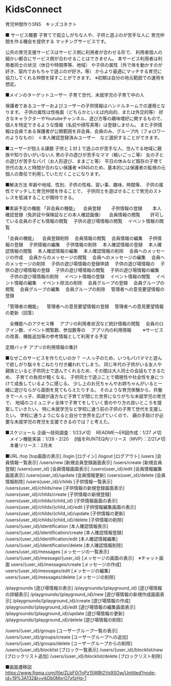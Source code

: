 # KidsConnect
育児仲間作りSNS　キッズコネクト

■ サービス概要
子育てで孤立しがちな人や、子供と遊ぶのが苦手な人に
育児仲間を作る機会を提供する
マッチングサービスです。

公共の育児支援サービスはサービス側に利用者が合わせる形で、
利用者個人の細かい都合にサービス側が合わせることはできません。
本サービス利用者は利用者同士の状況（休日や時間帯等、地域）
や子供の属性（外で体を動かすのが好き、室内でおもちゃで遊ぶのが好き。等）
からより最適にマッチする育児に協力してくれる仲間を探すことができます。
※初期は自分の地元範囲での運用を想定。

■メインのターゲットユーザー
子育て世代、未就学児の子育て中の人

保護者であるユーザーおよびユーザーの子供情報はハンドルネームでの運用となります。
子供の属性は性格面（どちらかといえば内向的、または外交的等）
好きなキャラクターやYoutubeチャンネル、遊び方等の趣味嗜好に関するもので、
個人を特定できるような情報（名前や顔写真等）は登録しません。
また子供情報は会員である保護者が公開範囲を非会員、会員のみ、グループ内（フォロワーのようなもの）
＋本人確認登録済みユーザー　など選択することができます。

■ユーザーが抱える課題
子供と１対１で遊ぶのが苦手な人、住んでる地域に親族や知り合いがいない人
男の子の遊びが苦手なママ（戦いごっこ等）
女の子との遊びが苦手なパパ（お人形遊び、ままごと等）
平日の休みなど既存の子育て世代の友人と時間が合わない保護者
※SNSのため、基本的には保護者の監視の元個人の責任で利用していただくことになります。

■解決方法
年齢や地域、性別、子供の性格、習い事、趣味、時間等、
子供の属性でマッチした育児仲間を作ることで、
子供同士を遊ばせることで育児のストレスを低減することが期待できる。

■実装予定の機能
「非会員の機能」
　会員登録
　　子供情報の登録
　　本人確認登録（免許証や保険証などの本人確認画像）
　会員情報の閲覧
　　許可している会員の子ども情報の閲覧
　子供の遊び場情報の閲覧
　イベント情報の閲覧

「会員の機能」
　会員登録削除
　会員情報の閲覧
　会員情報の編集
　子供情報の登録
　子供情報の編集
　子供情報の削除
　本人確認情報の登録
　本人確認情報の閲覧
　本人確認情報の編集
　本人確認情報の削除
　会員へのメッセージの作成
　会員からのメッセージの閲覧
　会員へのメッセージの編集
　会員へのメッセージの削除
　子供の遊び場情報の登録申請
　子供の遊び場情報の
　子供の遊び場情報の登録
　子供の遊び場情報の閲覧
　子供の遊び場情報の編集
　子供の遊び場情報の削除
　イベント情報の登録
　イベント情報の閲覧
　イベント情報の編集
　イベント除法の削除
　会員グループの登録
　会員グループの閲覧
　会員グループの編集
　会員グループの削除
　管理者への意見要望情報の登録

「管理者の機能」
　管理者への意見要望情報の登録
　管理者への意見要望情報の更新（回答）

　全機能へのアクセス権
　アプリの利用者状況など統計情報の閲覧
　会員のログイン数、イベント閲覧数、参加数等の
　アプリ内の利用情報
　
　※サービスの改善、機能追加等の参考情報として利用する予定
　

定期バッチ
アプリの利用情報の集計

■なぜこのサービスを作りたいのか？
一人っ子のため、いつもパパママと遊んで欲しがり駄々をこねたり付き纏われてしまう。
同じ年代の子供がいる友人や親族といると子供同士で遊んでくれるため、その間は大人同士の会話もできるため、
子育ての負担が軽くなる。
子供同士で遊ぶことで積極性や社会性を身につけて成長しているように感じる。
少し上のお兄ちゃんやお姉ちゃんがいると一緒に遊びならがら面倒を見てもらえたりする。
そのような育児体験から、共働きで一人っ子、両親が遠方など子育てが閉じた世界になりがちな未就学児の育児で、
地域のコミュニティ全体で子育てをしていく昔のやり方の良いところを提案していきたい。
特に未就学児など学校に通う前の子供の子育て世代を支援したい。
学校に通うようになると自分で世界を広げていくので、
親の手助けが必要な未就学児の育児を支援できるのでは？と考えた。

■スケジュール
企画〜技術調査：1/23〆切
　README〜ER図作成：1/27 〆切
　メイン機能実装：1/28 - 2/20
　β版をRUNTEQ内リリース（MVP）：2/21〆切
　本番リリース：2月末

■URL
 /top [top画面の表示]
 /login [ログイン]
 /logout [ログアウト]
 /users [会員情報一覧表示]
 /users/new [新規会員登録画面表示]
 /users/create [新規会員登録]
 /users{user_id} [会員情報画面表示]
 /users{user_id}/edit [会員情報編集画面表示]
 /users{user_id}/update [会員情報更新]
 /users{user_id}/delete [会員情報削除]
 /users{user_id}/childs [子供情報一覧表示]
 /users{user_id}/childs/new [子供情報の新規登録画面表示]
 /users{user_id}/childs/create [子供情報の新規登録]
 /users{user_id}/childs/{child_id} [子供情報画面の表示]
 /users{user_id}/childs/{child_id}/edit [子供情報編集画面の表示]
 /users{user_id}/childs/{child_id}/update [子供情報の更新]
 /users{user_id}/childs/{child_id}/delete [子供情報の削除]
 /users/{user_id}/identification [本人確認情報表示]
 /users/{user_id}/identification/create [本人確認情報登録]
 /users/{user_id}/identification/edit [本人確認情報編集]
 /users/{user_id}/identification/delete [本人確認情報削除]
 /users/user_id}/messages [メッセージの一覧表示]
 /users/{user_id}/message/{user_id} [メッセージの画面の表示]　※チャット画面
 users/{user_id}/messages/create [メッセージの作成]
 users/{user_id}/messages/edit [メッセージの編集]
 users/{user_id}/messages/delete [メッセージの削除]

/playgrounds [遊び場情報の表示]
/playgrounds/{playground_id} [遊び場情報の詳細表示]
/playgrounds/{playground_id}/new [遊び場情報の新規作成画面表示]
/playgrounds/{playground_id}/create [遊び場情報の作成]
/playgrounds/{playground_id}/edit [遊び場情報の編集画面表示]
/playgrounds/{playground_id}/update [遊び場情報の更新]
/playgrounds/{playground_id}/delete [遊び場情報の削除]

/users/{user_id}/groups [ユーザーグループ一覧の表示] 
/users/{user_id}/groups/create [ユーザーグループへの追加]
/users/{user_id}/groups/delete [ユーザーグループからの削除]
/users/{user_id}/blocklist [ブロック一覧表示]
/users/{user_id}/blocklist/new [ブロックリスト追加]
/users/{user_id}/blocklist/delete [ブロックリスト削除]

■画面遷移図
https://www.figma.com/file/ZLbF0iTnPz15WBt2Vs9SOw/Untitled?node-id=19%3A132&t=vikDb0MxrO7xfzHg-1



